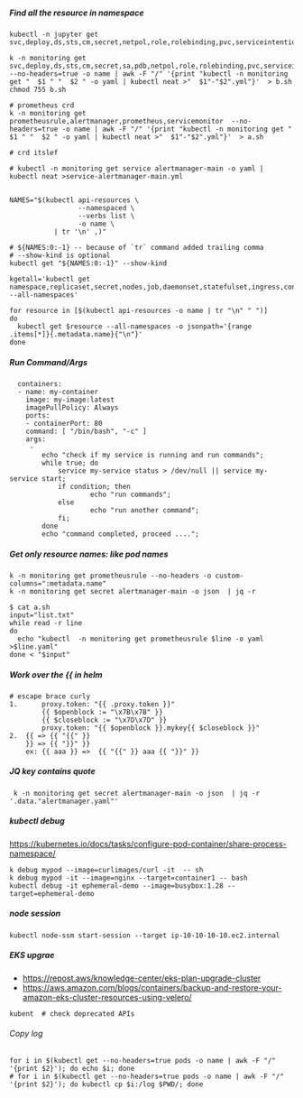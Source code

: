 ##### Find all the resource in namespace
```
kubectl -n jupyter get svc,deploy,ds,sts,cm,secret,netpol,role,rolebinding,pvc,serviceintentions
```
```
k -n monitoring get svc,deploy,ds,sts,cm,secret,sa,pdb,netpol,role,rolebinding,pvc,serviceintentions --no-headers=true -o name | awk -F "/" '{print "kubectl -n monitoring get "  $1 " "  $2 " -o yaml | kubectl neat >"  $1"-"$2".yml"}'  > b.sh
chmod 755 b.sh

# prometheus crd
k -n monitoring get prometheusrule,alertmanager,prometheus,servicemonitor  --no-headers=true -o name | awk -F "/" '{print "kubectl -n monitoring get "  $1 " "  $2 " -o yaml | kubectl neat >"  $1"-"$2".yml"}'  > a.sh

# crd itslef

# kubectl -n monitoring get service alertmanager-main -o yaml | kubectl neat >service-alertmanager-main.yml


```
```
NAMES="$(kubectl api-resources \
                 --namespaced \
                 --verbs list \
                 -o name \
           | tr '\n' ,)"

# ${NAMES:0:-1} -- because of `tr` command added trailing comma
# --show-kind is optional
kubectl get "${NAMES:0:-1}" --show-kind
```
```
kgetall='kubectl get namespace,replicaset,secret,nodes,job,daemonset,statefulset,ingress,configmap,pv,pvc,service,deployment,pod --all-namespaces'
```
```
for resource in [$(kubectl api-resources -o name | tr "\n" " ")]
do 
  kubectl get $resource --all-namespaces -o jsonpath='{range .items[*]}{.metadata.name}{"\n"}'
done
```

##### Run Command/Args 
```
  containers:
  - name: my-container
    image: my-image:latest
    imagePullPolicy: Always
    ports:
    - containerPort: 80
    command: [ "/bin/bash", "-c" ]
    args:
     - 
        echo "check if my service is running and run commands";
        while true; do
            service my-service status > /dev/null || service my-service start;
            if condition; then
                    echo "run commands";
            else
                    echo "run another command";
            fi;
        done
        echo "command completed, proceed ....";
```
##### Get only resource names: like pod names
```
k -n monitoring get prometheusrule --no-headers -o custom-columns=":metadata.name"
k -n monitoring get secret alertmanager-main -o json  | jq -r 

$ cat a.sh
input="list.txt"
while read -r line
do
  echo "kubectl  -n monitoring get prometheusrule $line -o yaml >$line.yaml"
done < "$input"
```
##### Work over the {{ in helm
```
# escape brace curly
1.      proxy.token: "{{ .proxy.token }}"    
        {{ $openblock := "\x7B\x7B" }}
        {{ $closeblock := "\x7D\x7D" }}
        proxy.token: "{{ $openblock }}.mykey{{ $closeblock }}"
2.  {{ => {{ "{{" }}
    }} => {{ "}}" }}
    ex: {{ aaa }} =>  {{ "{{" }} aaa {{ "}}" }}
```
##### JQ key contains quote
```
 k -n monitoring get secret alertmanager-main -o json  | jq -r '.data."alertmanager.yaml"'
```
##### kubectl debug
https://kubernetes.io/docs/tasks/configure-pod-container/share-process-namespace/
```
k debug mypod --image=curlimages/curl -it  -- sh
k debug mypod -it --image=nginx --target=container1 -- bash
kubectl debug -it ephemeral-demo --image=busybox:1.28 --target=ephemeral-demo
```
##### node session
```
kubectl node-ssm start-session --target ip-10-10-10-10.ec2.internal
```
##### EKS upgrae
- https://repost.aws/knowledge-center/eks-plan-upgrade-cluster
- https://aws.amazon.com/blogs/containers/backup-and-restore-your-amazon-eks-cluster-resources-using-velero/
```
kubent  # check deprecated APIs
```
###### Copy log
```
for i in $(kubectl get --no-headers=true pods -o name | awk -F "/" '{print $2}'); do echo $i; done
# for i in $(kubectl get --no-headers=true pods -o name | awk -F "/" '{print $2}'); do kubectl cp $i:/log $PWD/; done
```


